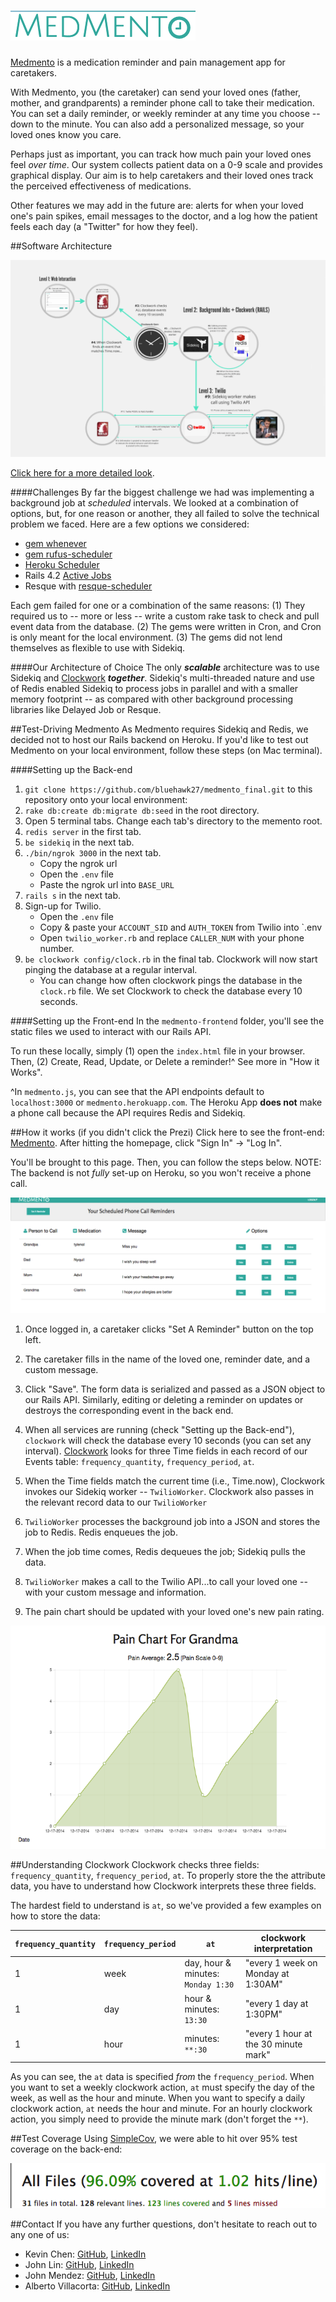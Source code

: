 ![Medmento](imgs/Medmento_Logo.png)
==============

[Medmento](http://kchens.github.io/projects/medmento/medmento-frontend/homepage) is a medication reminder and pain management app for caretakers.

With Medmento, you (the caretaker) can send your loved ones (father, mother, and grandparents) a reminder phone call to take their medication.  You can set a daily reminder, or weekly reminder at any time you choose -- down to the minute. You can also add a personalized message, so your loved ones know you care.

Perhaps just as important, you can track how much pain your loved ones feel *over time*. Our system collects patient data on a 0-9 scale and provides graphical display. Our aim is to help caretakers and their loved ones track the perceived effectiveness of medications.

Other features we may add in the future are:  alerts for when your loved one's pain spikes, email messages to the doctor, and a log how the patient feels each day (a "Twitter" for how they feel). 

##Software Architecture

![Medmento Data Flow](imgs/Medmento_Architecture.png)

[Click here for a more detailed look](http://prezi.com/g2kx3qdhe1gd/?utm_campaign=share&utm_medium=copy&rc=ex0share).

####Challenges
By far the biggest challenge we had was implementing a background job at *scheduled* intervals. We looked at a combination of options, but, for one reason or another, they all failed to solve the technical problem we faced. Here are a few options we considered:

- [gem whenever](http://github.com/javan/whenever)
- [gem rufus-scheduler](http://github.com/jmettraux/rufus-scheduler)
- [Heroku Scheduler](http://addons.heroku.com/scheduler)
- Rails 4.2 [Active Jobs](http://edgeguides.rubyonrails.org/active_job_basics.html)
- Resque with [resque-scheduler](http://github.com/resque/resque-scheduler)

Each gem failed for one or a combination of the same reasons: (1) They required us to -- more or less -- write a custom rake task to check and pull event data from the database. (2) The gems were written in Cron, and Cron is only meant for the local environment. (3) The gems did not lend themselves as flexible to use with Sidekiq.

####Our Architecture of Choice
The only ***scalable*** architecture was to use Sidekiq and [Clockwork](http://github.com/tomykaira/clockwork) ***together***. Sidekiq's multi-threaded nature and use of Redis enabled Sidekiq to process jobs in parallel and with a smaller memory footprint -- as compared with other background processing libraries like Delayed Job or Resque. 

##Test-Driving Medmento
As Medmento requires Sidekiq and Redis, we decided not to host our Rails backend on Heroku. If you'd like to test out Medmento on your local environment, follow these steps (on Mac terminal).

####Setting up the Back-end

1. `git clone https://github.com/bluehawk27/medmento_final.git` to this repository onto your local environment: 
2. `rake db:create db:migrate db:seed` in the root directory.
3. Open 5 terminal tabs. Change each tab's directory to the memento root.
4. `redis server` in the first tab.
5. `be sidekiq` in the next tab.
6. `./bin/ngrok 3000` in the next tab. 
	* Copy the ngrok url 
	* Open the `.env` file
	* Paste the ngrok url into `BASE_URL`
7. `rails s` in the next tab.
8. Sign-up for Twilio.
	* Open the `.env` file
	* Copy & paste your `ACCOUNT_SID` and `AUTH_TOKEN` from Twilio into `.env
	* Open `twilio_worker.rb` and replace `CALLER_NUM` with your phone number.
9. `be clockwork config/clock.rb` in the final tab. Clockwork will now start pinging the database at a regular interval.
	* You can change how often clockwork pings the database in the `clock.rb` file. We set Clockwork to check the database every 10 seconds.

####Setting up the Front-end
In the `medmento-frontend` folder, you'll see the static files we used to interact with our Rails API. 

To run these locally, simply (1) open the `index.html` file in your browser. Then, (2) Create, Read, Update, or Delete a reminder!^ See more in "How it Works".

^In `medmento.js`, you can see that the API endpoints default to `localhost:3000` or `medmento.herokuapp.com`. The Heroku App **does not** make a phone call because the API requires Redis and Sidekiq.


##How it works (if you didn't click the Prezi)
Click here to see the front-end:  [Medmento](http://kchens.github.io/projects/medmento/medmento-frontend/homepage). After hitting the homepage, click "Sign In" -> "Log In". 

You'll be brought to this page. Then, you can follow the steps below. NOTE: The backend is not *fully* set-up on Heroku, so you won't receive a phone call.

![Dashboard](imgs/Medmento_Dashboard.png)

1. Once logged in, a caretaker clicks "Set A Reminder" button on the top left.

2. The caretaker fills in the name of the loved one, reminder date, and a custom message.

3. Click "Save". The form data is serialized and passed as a JSON object to our Rails API. Similarly, editing or deleting a reminder on  updates or destroys the corresponding event in the back end.

4. When all services are running (check "Setting up the Back-end"), `clockwork` will check the database every 10 seconds (you can set any interval). [Clockwork](http://github.com/tomykaira/clockwork#quickstart) looks for three Time fields in each record of our Events table:  `frequency_quantity`, `frequency_period`, `at`.

5. When the Time fields match the current time (i.e., Time.now), Clockwork invokes our Sidekiq worker -- `TwilioWorker`. Clockwork also passes in the relevant record data to our `TwilioWorker`

6. `TwilioWorker` processes the background job into a JSON and stores the job to Redis. Redis enqueues the job. 

7. When the job time comes, Redis dequeues the job; Sidekiq pulls the data. 

8. `TwilioWorker` makes a call to the Twilio API...to call your loved one -- with your custom message and information.

9. The pain chart should be updated with your loved one's new pain rating.

![Pain Chart](imgs/Pain_Chart.png)

##Understanding Clockwork
Clockwork checks three fields: `frequency_quantity`, `frequency_period`, `at`. To properly store the the attribute data, you have to understand how Clockwork interprets these three fields. 

The hardest field to understand is `at`, so we've provided a few examples on how to store the data:

| `frequency_quantity` | `frequency_period` | `at` | clockwork interpretation |
|---|---|---|---|
| 1 | week | day, hour & minutes: `Monday 1:30` | "every 1 week on Monday at 1:30AM" |
| 1 | day | hour & minutes: `13:30` | "every 1 day at 1:30PM"|
| 1 | hour | minutes: `**:30` | "every 1 hour at the 30 minute mark" |

As you can see, the `at` data is specified *from* the `frequency_period`. When you want to set a weekly clockwork action, `at` must specify the day of the week, as well as the hour and minute. When you want to specify a daily clockwork action, `at` needs the hour and minute. For an hourly clockwork action, you simply need to provide the minute mark (don't forget the `**`).

##Test Coverage
Using [SimpleCov](http://github.com/colszowka/simplecov), we were able to hit over 95% test coverage on the back-end:

![Medmento Data Flow](imgs/SimpleCov_Coverage.png)

##Contact
If you have any further questions, don't hesitate to reach out to any one of us:

-	Kevin Chen:  [GitHub](http://github.com/kchens), [LinkedIn](http://www.linkedin.com/in/kevinkangchen)
-	John Lin:  [GitHub](http://github.com/johnlin1214), [LinkedIn](http://www.linkedin.com/pub/john-lin/2b/852/a26?trk=pub-pbmap)
-	John Mendez:  [GitHub](http://github.com/jupamedig), [LinkedIn](http://www.linkedin.com/in/juanpablomendez)
-	Alberto Villacorta:  [GitHub](http://github.com/bluehawk27), [LinkedIn](https//www.linkedin.com/in/albertovillacorta)